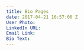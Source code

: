 ```yaml
---
title: Bio Pages
date: 2017-04-21 16:57:00 Z
User Photo: 
LinkedIn URL: 
Email Link: 
Bio Text: 
---
```


